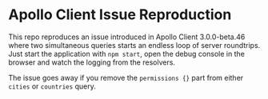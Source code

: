 # Apollo Client Issue Reproduction

This repo reproduces an issue introduced in Apollo Client 3.0.0-beta.46 where two simultaneous queries starts an endless loop of server roundtrips. Just start the application with `npm start`, open the debug console in the browser and watch the logging from the resolvers.

The issue goes away if you remove the `permissions {}` part from either `cities` or `countries` query.
